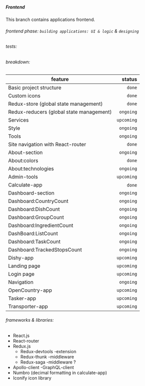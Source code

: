 ##### Frontend

This branch contains applications frontend.

###### frontend phase: `building applications: UI & logic` & `designing`

###### tests:

###### breakdown:

feature | status
------- | -----:
Basic project structure | `done`
Custom icons | `done`
Redux-store (global state management) | `done`
Redux-reducers (global state management) | `ongoing`
Services | `upcoming`
Style | `ongoing`
Tools | `ongoing`
Site navigation with React-router | `done`
About-section | `ongoing`
About:colors | `done`
About:technologies | `ongoing`
Admin-tools | `upcoming`
Calculate-app | `done`
Dashboard-section | `ongoing`
Dashboard:CountryCount | `ongoing`
Dashboard:DishCount | `ongoing`
Dashboard:GroupCount | `ongoing`
Dashboard:IngredientCount | `ongoing`
DashBoard:ListCount | `ongoing`
Dashboard:TaskCount | `ongoing`
Dashboard:TrackedStopsCount | `ongoing`
Dishy-app | `upcoming`
Landing page | `upcoming`
Login page | `upcoming`
Navigation | `ongoing`
OpenCountry-app | `upcoming`
Tasker-app | `upcoming`
Transporter-app | `upcoming`

###### frameworks & libraries:

- React.js
- React-router
- Redux.js
    - Redux-devtools -extension
    - Redux-thunk -middleware
    - Redux-saga -middleware ?
- Apollo-client -GraphQL-client
- Numbro (decimal formatting in calculate-app)
- Iconify icon library